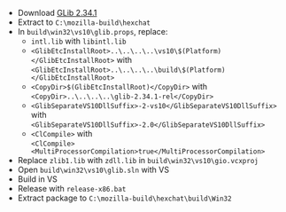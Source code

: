  * Download [GLib 2.34.1](http://ftp.acc.umu.se/pub/gnome/sources/glib/2.34/glib-2.34.1.tar.xz)
 * Extract to `C:\mozilla-build\hexchat`
 * In `build\win32\vs10\glib.props`, replace:
	* `intl.lib` with `libintl.lib`
	* `<GlibEtcInstallRoot>..\..\..\..\vs10\$(Platform)</GlibEtcInstallRoot>` with  
`<GlibEtcInstallRoot>..\..\..\..\build\$(Platform)</GlibEtcInstallRoot>`
	* `<CopyDir>$(GlibEtcInstallRoot)</CopyDir>` with  
`<CopyDir>..\..\..\..\glib-2.34.1-rel</CopyDir>`
	* `<GlibSeparateVS10DllSuffix>-2-vs10</GlibSeparateVS10DllSuffix>` with  
`<GlibSeparateVS10DllSuffix>-2.0</GlibSeparateVS10DllSuffix>`
	* `<ClCompile>` with  
`<ClCompile><MultiProcessorCompilation>true</MultiProcessorCompilation>`
 * Replace `zlib1.lib` with `zdll.lib` in `build\win32\vs10\gio.vcxproj`
 * Open `build\win32\vs10\glib.sln` with VS
 * Build in VS
 * Release with `release-x86.bat`
 * Extract package to `C:\mozilla-build\hexchat\build\Win32`

